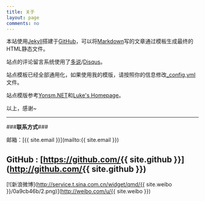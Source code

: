 ```yaml
---
title: 关于
layout: page
comments: no
---
```


本站使用[Jekyll](http://jekyllrb.com/)搭建于[GitHub](https://github.com/)，可以将[Markdown](http://zh.wikipedia.org/wiki/Markdown)写的文章通过模板生成最终的HTML静态文件。 
  
站点的评论留言系统使用了[多说](http://duoshuo.com/)/[Disqus](http://disqus.com/)。
  
站点模板已经全部通用化，如果使用我的模版，请按照你的信息修改[_config.yml](https://github.com/xwlogic/xwlogic.github.com/blob/master/_config.yml)文件。  

站点模版参考[Yonsm.NET](http://github.com/Yonsm/NET)和[Luke's Homepage](https://github.com/kejinlu/kejinlu.github.com)。


以上，感谢~

-------

###**联系方式**###

邮箱：[{{ site.email }}](mailto:{{ site.email }})

GitHub : [https://github.com/{{ site.github }}](http://github.com/{{ site.github }})
---

[![新浪微博](http://service.t.sina.com.cn/widget/qmd/{{ site.weibo }}/0a9cb46b/2.png)](http://weibo.com/u/{{ site.weibo }})

